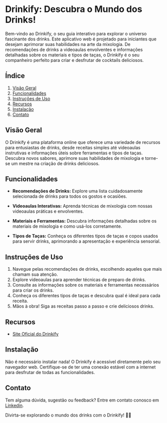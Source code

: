 # Drinkify: Descubra o Mundo dos Drinks!

Bem-vindo ao Drinkify, o seu guia interativo para explorar o universo fascinante dos drinks. Este aplicativo web é projetado para iniciantes que desejam aprimorar suas habilidades na arte da mixologia. De recomendações de drinks a videoaulas envolventes e informações detalhadas sobre os materiais e tipos de taças, o Drinkify é o seu companheiro perfeito para criar e desfrutar de cocktails deliciosos.

## Índice

1. [Visão Geral](#visão-geral)
2. [Funcionalidades](#funcionalidades)
3. [Instruções de Uso](#instruções-de-uso)
4. [Recursos](#recursos)
5. [Instalação](#instalação)
6. [Contato](#contato)

## Visão Geral

O Drinkify é uma plataforma online que oferece uma variedade de recursos para entusiastas de drinks, desde receitas simples até videoaulas instrutivas e informações úteis sobre ferramentas e tipos de taças. Descubra novos sabores, aprimore suas habilidades de mixologia e torne-se um mestre na criação de drinks deliciosos.

## Funcionalidades

- **Recomendações de Drinks:** Explore uma lista cuidadosamente selecionada de drinks para todos os gostos e ocasiões.

- **Videoaulas Interativas:** Aprenda técnicas de mixologia com nossas videoaulas práticas e envolventes.

- **Materiais e Ferramentas:** Descubra informações detalhadas sobre os materiais de mixologia e como usá-los corretamente.

- **Tipos de Taças:** Conheça os diferentes tipos de taças e copos usados para servir drinks, aprimorando a apresentação e experiência sensorial.

## Instruções de Uso

1. Navegue pelas recomendações de drinks, escolhendo aqueles que mais chamam sua atenção.
2. Explore videoaulas para aprender técnicas de preparo de drinks.
3. Consulte as informações sobre os materiais e ferramentas necessários para criar os drinks.
4. Conheça os diferentes tipos de taças e descubra qual é ideal para cada receita.
5. Mãos à obra! Siga as receitas passo a passo e crie deliciosos drinks.

## Recursos

- [Site Oficial do Drinkify](https://www.drinkify.com)

## Instalação

Não é necessário instalar nada! O Drinkify é acessível diretamente pelo seu navegador web. Certifique-se de ter uma conexão estável com a internet para desfrutar de todas as funcionalidades.

## Contato

Tem alguma dúvida, sugestão ou feedback? Entre em contato conosco em [Linkedin]([mailto:support@drinkify.com](https://www.linkedin.com/in/dioceliojr/)).

Divirta-se explorando o mundo dos drinks com o Drinkify! 🍹🎉
